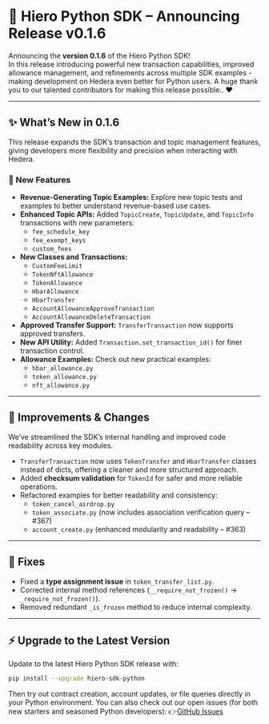 # 🚀 Hiero Python SDK – Announcing Release v0.1.6

Announcing the **version 0.1.6** of the Hiero Python SDK!  
In this release introducing powerful new transaction capabilities, improved allowance management, and refinements across multiple SDK examples - making development on Hedera even better for Python users.
A huge thank you to our talented contributors for making this release possible.. ❤️

---

## ✨ What’s New in 0.1.6

This release expands the SDK’s transaction and topic management features, giving developers more flexibility and precision when interacting with Hedera.

### 🧾 New Features
- **Revenue-Generating Topic Examples:** Explore new topic tests and examples to better understand revenue-based use cases.
- **Enhanced Topic APIs:** Added `TopicCreate`, `TopicUpdate`, and `TopicInfo` transactions with new parameters:
  - `fee_schedule_key`
  - `fee_exempt_keys`
  - `custom_fees`
- **New Classes and Transactions:**
  - `CustomFeeLimit`
  - `TokenNftAllowance`
  - `TokenAllowance`
  - `HbarAllowance`
  - `HbarTransfer`
  - `AccountAllowanceApproveTransaction`
  - `AccountAllowanceDeleteTransaction`
- **Approved Transfer Support:** `TransferTransaction` now supports approved transfers.
- **New API Utility:** Added `Transaction.set_transaction_id()` for finer transaction control.
- **Allowance Examples:** Check out new practical examples:
  - `hbar_allowance.py`
  - `token_allowance.py`
  - `nft_allowance.py`

---

## 🔄 Improvements & Changes
We’ve streamlined the SDK’s internal handling and improved code readability across key modules.

- `TransferTransaction` now uses `TokenTransfer` and `HbarTransfer` classes instead of dicts, offering a cleaner and more structured approach.
- Added **checksum validation** for `TokenId` for safer and more reliable operations.
- Refactored examples for better readability and consistency:
  - `token_cancel_airdrop.py`
  - `token_associate.py` (now includes association verification query – #367)
  - `account_create.py` (enhanced modularity and readability – #363)

---

## 🐞 Fixes
- Fixed a **type assignment issue** in `token_transfer_list.py`.
- Corrected internal method references (`__require_not_frozen()` → `_require_not_frozen()`).
- Removed redundant `_is_frozen` method to reduce internal complexity.

---

## ⚡ Upgrade to the Latest Version

Update to the latest Hiero Python SDK release with:

```bash
pip install --upgrade hiero-sdk-python
```

Then try out contract creation, account updates, or file queries directly in your Python environment.
You can also check out our open issues (for both new starters and seasoned Python developers):
👉[GitHub Issues](https://github.com/hiero-ledger/hiero-sdk-python/issues)
